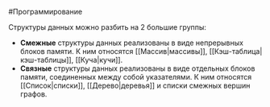 #Программирование 

Структуры данных можно разбить на 2 большие группы:
- **Смежные** структуры данных реализованы в виде непрерывных блоков памяти. К ним относятся [[Массив|массивы]], [[Кэш-таблица|кэш-таблицы]], [[Куча|кучи]].
- **Связные** структуры данных реализованы в виде отдельных блоков памяти, соединенных между собой указателями. К ним относятся [[Список|списки]], [[Дерево|деревья]] и списки смежных вершин графов.